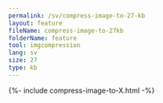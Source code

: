 ```yaml
---
permalink: /sv/compress-image-to-27-kb
layout: feature
fileName: compress-image-to-27kb
folderName: feature
tool: imgcompression
lang: sv
size: 27
type: kb
---
```


{%- include compress-image-to-X.html -%}
